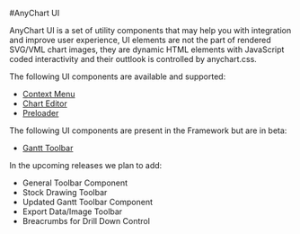 #AnyChart UI

AnyChart UI is a set of utility components that may help you with integration and improve user experience, UI elements are not the part of rendered SVG/VML chart images, they are dynamic HTML elements with JavaScript coded interactivity and their outtlook is controlled by anychart.css.

The following UI components are available and supported:

* [Context Menu](Context_Menu)
* [Chart Editor](Chart_Editor)
* [Preloader](Preloader)

The following UI components are present in the Framework but are in beta:

* [Gantt Toolbar](Gantt_Toolbar)

In the upcoming releases we plan to add:

* General Toolbar Component
* Stock Drawing Toolbar
* Updated Gantt Toolbar Component
* Export Data/Image Toolbar
* Breacrumbs for Drill Down Control